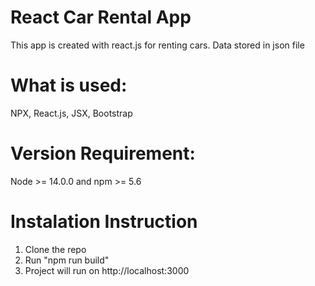 # React Car Rental App
This app is created with react.js for renting cars. Data stored in json file

# What is used:
NPX, React.js, JSX, Bootstrap

# Version Requirement:
Node >= 14.0.0 and npm >= 5.6 

# Instalation Instruction
1. Clone the repo
2. Run "npm run build"
3. Project will run on http://localhost:3000
